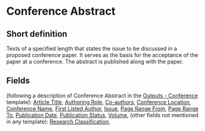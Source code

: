 # Conference Abstract
## Short definition
Texts of a specified length that states the issue to be discussed in a proposed conference paper. It serves as the basis for the acceptance of the paper at a conference. The abstract is published along with the paper.
## Fields
(following a description of Conference Abstract in the [Outputs - Conference](../Templates/Outputs%20-%20Conference.md) template):
[Article Title](../Object-Fields/Conference%20Abstract/Article%20Title.md),
[Authoring Role](../Object-Fields/Conference%20Abstract/Authoring%20Role.md),
[Co-authors](../Object-Fields/Conference%20Abstract/Co-authors.md),
[Conference Location](../Object-Fields/Conference%20Abstract/Conference%20Location.md),
[Conference Name](../Object-Fields/Conference%20Abstract/Conference%20Name.md),
[First Listed Author](../Object-Fields/Conference%20Abstract/First%20Listed%20Author.md),
[Issue](../Object-Fields/Conference%20Abstract/Issue.md),
[Page Range From](../Object-Fields/Conference%20Abstract/Page%20Range%20From.md),
[Page Range To](../Object-Fields/Conference%20Abstract/Page%20Range%20To.md),
[Publication Date](../Object-Fields/Conference%20Abstract/Publication%20Date.md),
[Publication Status](../Object-Fields/Conference%20Abstract/Publication%20Status.md),
[Volume](../Object-Fields/Conference%20Abstract/Volume.md),
(other fields not mentioned in any template):
[Research Classification](../Object-Fields/Conference%20Abstract/Research%20Classification.md),
